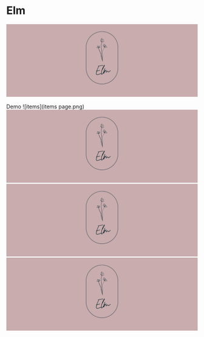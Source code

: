 Elm
===========
![ElmBanner](ElmBanner.png)

Demo
![items](items page.png)
![ElmBanner](ElmBanner.png)
![ElmBanner](ElmBanner.png)
![ElmBanner](ElmBanner.png)